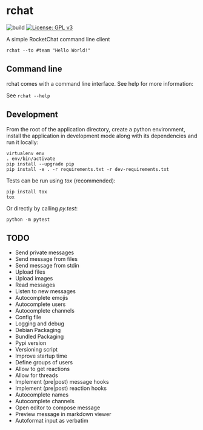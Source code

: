 # rchat
![build](https://github.com/jvrsantacruz/rchat/workflows/build/badge.svg)
[![License: GPL v3](https://img.shields.io/badge/License-GPLv3-blue.svg)](https://www.gnu.org/licenses/gpl-3.0)

A simple RocketChat command line client

    rchat --to #team "Hello World!"

## Command line

rchat comes with a command line interface. See help for more information:

See `rchat --help`

## Development

From the root of the application directory, create a python environment,
install the application in development mode along with its dependencies and
run it locally:

    virtualenv env
    . env/bin/activate
    pip install --upgrade pip
    pip install -e . -r requirements.txt -r dev-requirements.txt

Tests can be run using *tox* (recommended):

    pip install tox
    tox

Or directly by calling *py.test*:

    python -m pytest

## TODO

- Send private messages
- Send message from files
- Send message from stdin
- Upload files
- Upload images
- Read messages
- Listen to new messages
- Autocomplete emojis
- Autocomplete users
- Autocomplete channels
- Config file
- Logging and debug
- Debian Packaging
- Bundled Packaging
- Pypi version
- Versioning script
- Improve startup time
- Define groups of users
- Allow to get reactions
- Allow for threads
- Implement (pre|post) message hooks
- Implement (pre|post) reaction hooks
- Autocomplete names
- Autocomplete channels
- Open editor to compose message
- Preview message in markdown viewer
- Autoformat input as verbatim
